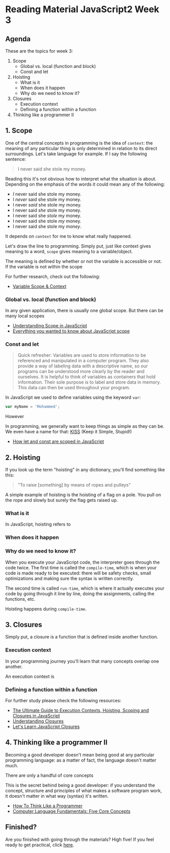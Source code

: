 # Reading Material JavaScript2 Week 3

## Agenda

These are the topics for week 3:

1. Scope
   - Global vs. local (function and block)
   - Const and let
2. Hoisting
   - What is it
   - When does it happen
   - Why do we need to know it?
3. Closures
   - Execution context
   - Defining a function within a function
4. Thinking like a programmer II

## 1. Scope

One of the central concepts in programming is the idea of `context`: the meaning of any particular thing is only determined in relation to its direct surroundings. Let's take language for example. If I say the following sentence:

> I never said she stole my money.

Reading this it's not obvious how to interpret what the situation is about. Depending on the emphasis of the words it could mean any of the following:

- _I_ never said she stole my money.
- I _never_ said she stole my money.
- I never _said_ she stole my money.
- I never said _she_ stole my money.
- I never said she _stole_ my money.
- I never said she stole _my_ money.
- I never said she stole my _money_.

It depends on `context` for me to know what really happened.

Let's draw the line to programming. Simply put, just like context gives meaning to a word, `scope` gives meaning to a variable/object.

The meaning is defined by whether or not the variable is accessible or not. If the variable is not within the scope

For further research, check out the following:

- [Variable Scope & Context](https://www.youtube.com/watch?v=WPcW83BMT3Y)

### Global vs. local (function and block)

In any given application, there is usually one global scope. But there can be many local scopes

- [Understanding Scope in JavaScript](https://www.youtube.com/watch?v=SBjf9-WpLac)
- [Everything you wanted to know about JavaScript scope](https://ultimatecourses.com/blog/everything-you-wanted-to-know-about-javascript-scope)

### Const and let

> Quick refresher: Variables are used to store information to be referenced and manipulated in a computer program. They also provide a way of labeling data with a descriptive name, so our programs can be understood more clearly by the reader and ourselves. It is helpful to think of variables as containers that hold information. Their sole purpose is to label and store data in memory. This data can then be used throughout your program.

In JavaScript we used to define variables using the keyword `var`:

```js
var myName = 'Mohammed';
```

However

In programming, we generally want to keep things as simple as they can be. We even have a name for that: [KISS](https://thevaluable.dev/kiss-principle-explained/) (Keep it Simple, Stupid!)

- [How let and const are scoped in JavaScript](https://wesbos.com/javascript-scoping/)

## 2. Hoisting

If you look up the term "hoisting" in any dictionary, you'll find something like this:

> "To raise [something] by means of ropes and pulleys"

A simple example of hoisting is the hoisting of a flag on a pole. You pull on the rope and slowly but surely the flag gets raised up.

### What is it

In JavaScript, hoisting refers to

### When does it happen

### Why do we need to know it?

When you execute your JavaScript code, the interpreter goes through the code twice. The first time is called the `compile-time`, which is when your code is made ready to be executed: there will be safety checks, small optimizations and making sure the syntax is written correctly.

The second time is called `run-time`, which is where it actually executes your code by going through it line by line, doing the assignments, calling the functions, etc.

Hoisting happens during `compile-time`.

## 3. Closures

Simply put, a closure is a function that is defined inside another function.

### Execution context

In your programming journey you'll learn that many concepts overlap one another.

An execution context is

### Defining a function within a function

For further study please check the following resources:

- [The Ultimate Guide to Execution Contexts, Hoisting, Scoping and Closures in JavaScript](https://www.youtube.com/watch?v=Nt-qa_LlUH0)
- [Understanding Closures](https://www.youtube.com/watch?v=rBBwrBRoOOY)
- [Let's Learn JavaScript Closures](https://www.freecodecamp.org/news/lets-learn-javascript-closures-66feb44f6a44/)

## 4. Thinking like a programmer II

Becoming a good developer doesn't mean being good at any particular programming language: as a matter of fact, the language doesn't matter much.

There are only a handful of core concepts

This is the secret behind being a good developer: if you understand the concept, structure and principles of what makes a software program work, it doesn't matter in what way (syntax) it's written.

- [How To Think Like a Programmer](https://www.youtube.com/watch?v=azcrPFhaY9k)
- [Computer Language Fundamentals: Five Core Concepts](https://blog.upperlinecode.com/computer-language-fundamentals-five-core-concepts-1aa43e929f40)

## Finished?

Are you finished with going through the materials? High five! If you feel ready to get practical, click [here](./MAKEME.md).
